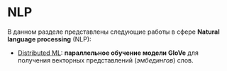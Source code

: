# NLP

В данном разделе представлены следующие работы в сфере **Natural language processing** (NLP):
* [Distributed ML](./Distributed%20ML): **параллельное обучение модели GloVe** для получения
векторных представлений (_эмбедингов_) слов.
